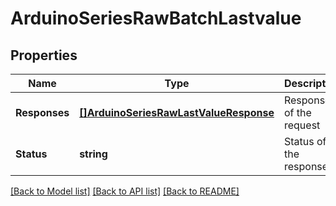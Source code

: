 # ArduinoSeriesRawBatchLastvalue

## Properties

Name | Type | Description | Notes
------------ | ------------- | ------------- | -------------
**Responses** | [**[]ArduinoSeriesRawLastValueResponse**](ArduinoSeriesRawLastValueResponse.md) | Responses of the request | 
**Status** | **string** | Status of the response | 

[[Back to Model list]](../README.md#documentation-for-models) [[Back to API list]](../README.md#documentation-for-api-endpoints) [[Back to README]](../README.md)



